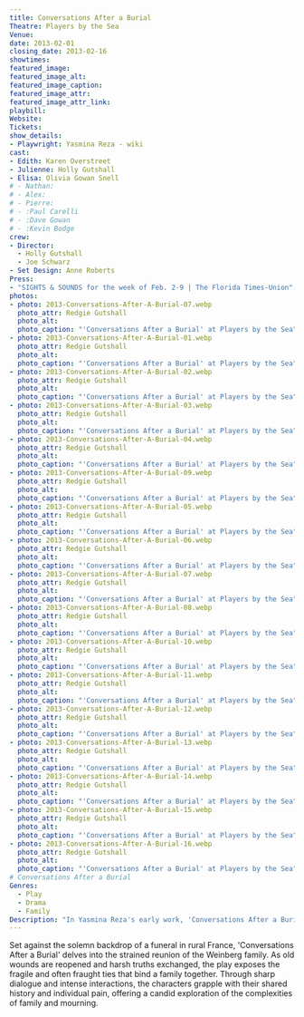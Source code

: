```yaml
---
title: Conversations After a Burial
Theatre: Players by the Sea
Venue: 
date: 2013-02-01
closing_date: 2013-02-16
showtimes:
featured_image: 
featured_image_alt: 
featured_image_caption: 
featured_image_attr: 
featured_image_attr_link: 
playbill:
Website: 
Tickets: 
show_details: 
- Playwright: Yasmina Reza - wiki
cast:
- Edith: Karen Overstreet
- Julienne: Holly Gutshall
- Elisa: Olivia Gowan Snell
# - Nathan: 
# - Alex: 
# - Pierre:
# - :Paul Carelli
# - :Dave Gowan
# - :Kevin Bodge
crew:
- Director: 
  - Holly Gutshall
  - Joe Schwarz
- Set Design: Anne Roberts
Press: 
- "SIGHTS & SOUNDS for the week of Feb. 2-9 | The Florida Times-Union": https://www.jacksonville.com/story/news/2013/02/02/sights-sounds-week-feb-2-9/15839452007/
photos:
- photo: 2013-Conversations-After-A-Burial-07.webp
  photo_attr: Redgie Gutshall
  photo_alt: 
  photo_caption: "'Conversations After a Burial' at Players by the Sea"
- photo: 2013-Conversations-After-A-Burial-01.webp
  photo_attr: Redgie Gutshall
  photo_alt: 
  photo_caption: "'Conversations After a Burial' at Players by the Sea"
- photo: 2013-Conversations-After-A-Burial-02.webp
  photo_attr: Redgie Gutshall
  photo_alt: 
  photo_caption: "'Conversations After a Burial' at Players by the Sea"
- photo: 2013-Conversations-After-A-Burial-03.webp
  photo_attr: Redgie Gutshall
  photo_alt: 
  photo_caption: "'Conversations After a Burial' at Players by the Sea"
- photo: 2013-Conversations-After-A-Burial-04.webp
  photo_attr: Redgie Gutshall
  photo_alt: 
  photo_caption: "'Conversations After a Burial' at Players by the Sea"
- photo: 2013-Conversations-After-A-Burial-09.webp
  photo_attr: Redgie Gutshall
  photo_alt: 
  photo_caption: "'Conversations After a Burial' at Players by the Sea"
- photo: 2013-Conversations-After-A-Burial-05.webp
  photo_attr: Redgie Gutshall
  photo_alt: 
  photo_caption: "'Conversations After a Burial' at Players by the Sea"
- photo: 2013-Conversations-After-A-Burial-06.webp
  photo_attr: Redgie Gutshall
  photo_alt: 
  photo_caption: "'Conversations After a Burial' at Players by the Sea"
- photo: 2013-Conversations-After-A-Burial-07.webp
  photo_attr: Redgie Gutshall
  photo_alt: 
  photo_caption: "'Conversations After a Burial' at Players by the Sea"
- photo: 2013-Conversations-After-A-Burial-08.webp
  photo_attr: Redgie Gutshall
  photo_alt: 
  photo_caption: "'Conversations After a Burial' at Players by the Sea"
- photo: 2013-Conversations-After-A-Burial-10.webp
  photo_attr: Redgie Gutshall
  photo_alt: 
  photo_caption: "'Conversations After a Burial' at Players by the Sea"
- photo: 2013-Conversations-After-A-Burial-11.webp
  photo_attr: Redgie Gutshall
  photo_alt: 
  photo_caption: "'Conversations After a Burial' at Players by the Sea"
- photo: 2013-Conversations-After-A-Burial-12.webp
  photo_attr: Redgie Gutshall
  photo_alt: 
  photo_caption: "'Conversations After a Burial' at Players by the Sea"
- photo: 2013-Conversations-After-A-Burial-13.webp
  photo_attr: Redgie Gutshall
  photo_alt: 
  photo_caption: "'Conversations After a Burial' at Players by the Sea"
- photo: 2013-Conversations-After-A-Burial-14.webp
  photo_attr: Redgie Gutshall
  photo_alt: 
  photo_caption: "'Conversations After a Burial' at Players by the Sea"
- photo: 2013-Conversations-After-A-Burial-15.webp
  photo_attr: Redgie Gutshall
  photo_alt: 
  photo_caption: "'Conversations After a Burial' at Players by the Sea"
- photo: 2013-Conversations-After-A-Burial-16.webp
  photo_attr: Redgie Gutshall
  photo_alt: 
  photo_caption: "'Conversations After a Burial' at Players by the Sea"
# Conversations After a Burial
Genres:
  - Play
  - Drama
  - Family
Description: "In Yasmina Reza's early work, 'Conversations After a Burial,' a family's confrontation at a graveside in France's Loiret unravels into a raw and relentless dissection of grief, resentment, and familial bonds."
---
```

Set against the solemn backdrop of a funeral in rural France, 'Conversations After a Burial' delves into the strained reunion of the Weinberg family. As old wounds are reopened and harsh truths exchanged, the play exposes the fragile and often fraught ties that bind a family together. Through sharp dialogue and intense interactions, the characters grapple with their shared history and individual pain, offering a candid exploration of the complexities of family and mourning.